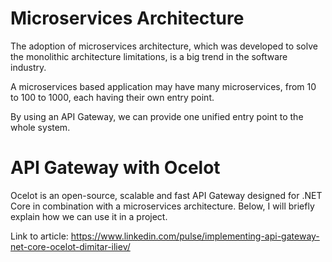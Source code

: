# Microservices Architecture
The adoption of microservices architecture, which was developed to solve the monolithic architecture limitations, is a big trend in the software industry.

A microservices based application may have many microservices, from 10 to 100 to 1000, each having their own entry point. 

By using an API Gateway, we can provide one unified entry point to the whole system. 

# API Gateway with Ocelot
Ocelot is an open-source, scalable and fast API Gateway designed for .NET Core in combination with a microservices architecture. 
Below, I will briefly explain how we can use it in a project. 

Link to article: https://www.linkedin.com/pulse/implementing-api-gateway-net-core-ocelot-dimitar-iliev/
